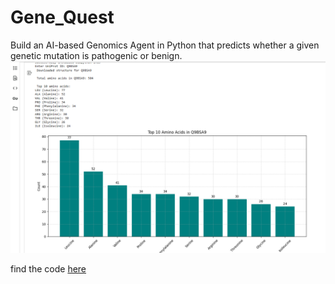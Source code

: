# Gene_Quest
Build an AI-based Genomics Agent in Python that predicts whether a given genetic mutation is pathogenic or benign.
![output](output.png)

find the code [here](code.py)